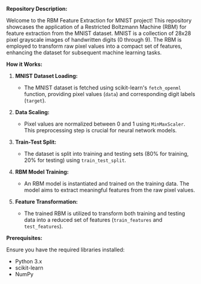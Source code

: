 **Repository Description:**

Welcome to the RBM Feature Extraction for MNIST project! This repository showcases the application of a Restricted Boltzmann Machine (RBM) for feature extraction from the MNIST dataset. MNIST is a collection of 28x28 pixel grayscale images of handwritten digits (0 through 9). The RBM is employed to transform raw pixel values into a compact set of features, enhancing the dataset for subsequent machine learning tasks.

**How it Works:**

1. **MNIST Dataset Loading:**
   - The MNIST dataset is fetched using scikit-learn's `fetch_openml` function, providing pixel values (`data`) and corresponding digit labels (`target`).

2. **Data Scaling:**
   - Pixel values are normalized between 0 and 1 using `MinMaxScaler`. This preprocessing step is crucial for neural network models.

3. **Train-Test Split:**
   - The dataset is split into training and testing sets (80% for training, 20% for testing) using `train_test_split`.

4. **RBM Model Training:**
   - An RBM model is instantiated and trained on the training data. The model aims to extract meaningful features from the raw pixel values.

5. **Feature Transformation:**
   - The trained RBM is utilized to transform both training and testing data into a reduced set of features (`train_features` and `test_features`).

**Prerequisites:**

Ensure you have the required libraries installed:

- Python 3.x
- scikit-learn
- NumPy

